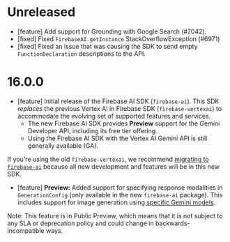 # Unreleased

* [feature] Add support for Grounding with Google Search (#7042).
* [fixed] Fixed `FirebaseAI.getInstance` StackOverflowException (#6971)
* [fixed] Fixed an issue that was causing the SDK to send empty `FunctionDeclaration` descriptions to the API. 

# 16.0.0
* [feature] Initial release of the Firebase AI SDK (`firebase-ai`). This SDK *replaces* the previous
 Vertex AI in Firebase SDK (`firebase-vertexai`) to accommodate the evolving set of supported
 features and services.
  * The new Firebase AI SDK provides **Preview** support for the Gemini Developer API, including its
  free tier offering.
  * Using the Firebase AI SDK with the Vertex AI Gemini API is still generally available (GA).

 If you're using the old `firebase-vertexai`, we recommend
 [migrating to `firebase-ai`](/docs/ai-logic/migrate-to-latest-sdk)
 because all new development and features will be in this new SDK.
* [feature] **Preview:** Added support for specifying response modalities in `GenerationConfig`
 (only available in the new `firebase-ai` package). This includes support for image generation using
 [specific Gemini models](/docs/vertex-ai/models).

 Note: This feature is in Public Preview, which means that it is not subject to any SLA or
 deprecation policy and could change in backwards-incompatible ways.

